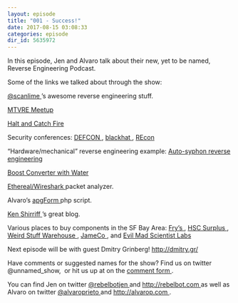 ```yaml
---
layout: episode
title: "001 - Success!"
date: 2017-08-15 03:08:33
categories: episode
dir_id: 5635972
---
```

<p>
 <span style="font-weight: 400;">
  In this episode, Jen and Alvaro talk about their new, yet to be named, Reverse Engineering Podcast.
 </span>
</p>
<p>
 <span style="font-weight: 400;">
  Some of the links we talked about through the show:
 </span>
</p>
<p>
 <a href="https://twitter.com/scanlime">
  <span style="font-weight: 400;">
   @scanlime
  </span>
 </a>
 <span style="font-weight: 400;">
  ’s awesome reverse engineering stuff.
 </span>
</p>
<p>
 <a href="https://www.meetup.com/Mountain-View-Reverse-Engineering-Meetup/">
  <span style="font-weight: 400;">
   MTVRE Meetup
  </span>
 </a>
</p>
<p>
 <a href="http://www.amc.com/shows/halt-and-catch-fire">
  <span style="font-weight: 400;">
   Halt and Catch Fire
  </span>
 </a>
</p>
<p>
 <span style="font-weight: 400;">
  Security conferences:
 </span>
 <a href="https://defcon.org">
  <span style="font-weight: 400;">
   DEFCON
  </span>
 </a>
 <span style="font-weight: 400;">
  ,
 </span>
 <a href="http://www.blackhat.com">
  <span style="font-weight: 400;">
   blackhat
  </span>
 </a>
 <span style="font-weight: 400;">
  ,
 </span>
 <a href="https://recon.cx/">
  <span style="font-weight: 400;">
   REcon
  </span>
 </a>
</p>
<p>
 <span style="font-weight: 400;">
  “Hardware/mechanical” reverse engineering example:
 </span>
 <a href="https://youtu.be/BQ45kMi6HkA">
  <span style="font-weight: 400;">
   Auto-syphon reverse engineering
  </span>
 </a>
</p>
<p>
 <a href="https://youtu.be/bgEvNCfDzzs">
  <span style="font-weight: 400;">
   Boost Converter with Water
  </span>
 </a>
</p>
<p>
 <a href="https://www.wireshark.org">
  <span style="font-weight: 400;">
   Ethereal/Wireshark
  </span>
 </a>
 <span style="font-weight: 400;">
  packet analyzer.
 </span>
</p>
<p>
 <span style="font-weight: 400;">
  Alvaro’s
 </span>
 <a href="http://web.archive.org/web/20050205024322/http://apg88.com:80/apgForm/">
  <span style="font-weight: 400;">
   apgForm
  </span>
 </a>
 <span style="font-weight: 400;">
  php script.
 </span>
</p>
<p>
 <a href="http://www.righto.com/">
  <span style="font-weight: 400;">
   Ken Shirriff
  </span>
 </a>
 <span style="font-weight: 400;">
  ’s great blog.
 </span>
</p>
<p>
 <span style="font-weight: 400;">
  Various places to buy components in the SF Bay Area:
 </span>
 <a href="http://frys.com">
  <span style="font-weight: 400;">
   Fry’s
  </span>
 </a>
 <span style="font-weight: 400;">
  ,
 </span>
 <a href="http://www.halted.com/">
  <span style="font-weight: 400;">
   HSC Surplus
  </span>
 </a>
 <span style="font-weight: 400;">
  ,
 </span>
 <a href="http://www.weirdstuff.com/">
  <span style="font-weight: 400;">
   Weird Stuff Warehouse
  </span>
 </a>
 <span style="font-weight: 400;">
  ,
 </span>
 <a href="http://www.jameco.com/">
  <span style="font-weight: 400;">
   JameCo
  </span>
 </a>
 <span style="font-weight: 400;">
  , and
 </span>
 <a href="http://www.evilmadscientist.com/">
  <span style="font-weight: 400;">
   Evil Mad Scientist Labs
  </span>
 </a>
</p>
<p>
 <span style="font-weight: 400;">
  Next episode will be with guest Dmitry Grinberg!
 </span>
 <a href="http://dmitry.gr/">
  <span style="font-weight: 400;">
   http://dmitry.gr/
  </span>
 </a>
</p>
<p>
 <span style="font-weight: 400;">
  Have comments or suggested names for the show? Find us on twitter @unnamed_show,  or hit us up at on the
 </span>
 <a href="https://goo.gl/forms/2JSxjsaTCmczwS9J2">
  <span style="font-weight: 400;">
   comment form
  </span>
 </a>
 <span style="font-weight: 400;">
  .
 </span>
</p>
<p>
 <span style="font-weight: 400;">
  You can find Jen on twitter
 </span>
 <a href="https://twitter.com/rebelbotjen">
  <span style="font-weight: 400;">
   @rebelbotjen
  </span>
 </a>
 <span style="font-weight: 400;">
  and
 </span>
 <a href="http://rebelbot.com">
  <span style="font-weight: 400;">
   http://rebelbot.com
  </span>
 </a>
 <span style="font-weight: 400;">
  as well as Alvaro on twitter
 </span>
 <a href="https://twitter.com/alvaroprieto">
  <span style="font-weight: 400;">
   @alvaroprieto
  </span>
 </a>
 <span style="font-weight: 400;">
  and
 </span>
 <a href="http://alvarop.com">
  <span style="font-weight: 400;">
   http://alvarop.com
  </span>
 </a>
 <span style="font-weight: 400;">
  .
 </span>
</p>
